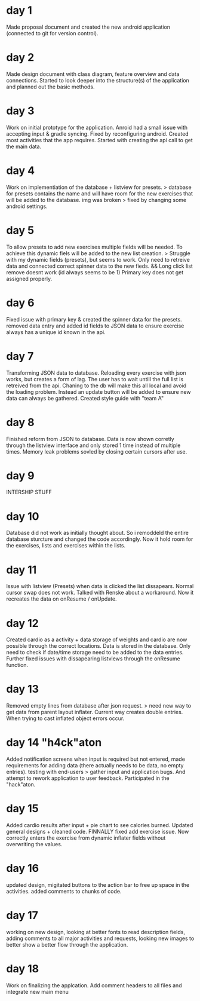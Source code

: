 # day 1  
Made proposal document and created the new android application (connected to git for version control).

# day 2  
Made design document with class diagram, feature overview and data connections. Started to look deeper into the structure(s) of the application and planned out the basic methods.

# day 3  
Work on initial prototype for the application. Anroid had a small issue with accepting input & gradle syncing. Fixed by reconfiguring android. Created most activities that the app requires. Started with creating the api call to get the main data.

# day 4  
Work on implementiation of the database + listview for presets. > database for presets contains the name and will have room for the new exercises that will be added to the database. img was broken > fixed by changing some android settings.

# day 5  
To allow presets to add new exercises multiple fields will be needed. To achieve this dynamic fiels will be added to the new list creation. > Struggle with my dynamic fields (presets), but seems to work. Only need to retreive data and connected correct spinner data to the new fieds. && Long click list remove doesnt work (id always seems to be 1) Primary key does not get assigned properly.

# day 6  
Fixed issue with primary key & created the spinner data for the presets. removed data entry and added id fields to JSON data to ensure exercise always has a unique id known in the api.

# day 7  
Transforming JSON data to database. Reloading every exercise with json works, but creates a form of lag. The user has to wait untill the full list is retreived from the api. Chaning to the db will make this all local and avoid the loading problem. Instead an update button will be added to ensure new data can always be gathered. Created style guide with "team A"

# day 8  
Finished reform from JSON to database. Data is now shown corretly through the listview interface and only stored 1 time instead of multiple times. Memory leak problems sovled by closing certain cursors after use. 

# day 9
INTERSHIP STUFF

# day 10
Database did not work as initially thought about. So i remoddeld the entire database sturcture and changed the code accordingly. Now it hold room for the exercises, lists and exercises within the lists.

# day 11
Issue with listview (Presets) when data is clicked the list dissapears. Normal cursor swap does not work. Talked with Renske about a workaround. Now it recreates the data on onResume / onUpdate.

# day 12
Created cardio as a activity + data storage of weights and cardio are now possible through the correct locations. Data is stored in the database. Only need to check if date/time storage need to be added to the data entries. Further fixed issues with dissapearing listviews through the onResume function.

# day 13
Removed empty lines from database after json request. > need new way to get data from parent layout inflater. Current way creates double entries. When trying to cast inflated object errors occur.

# day 14 "h4ck"aton
Added notification screens when input is required but not entered, made requirements for adding data (there actually needs to be data, no empty entries). testing with end-users > gather input and application bugs. And attempt to rework application to user feedback. Participated in the "hack"aton.

# day 15
Added cardio results after input + pie chart to see calories burned. Updated general designs + cleaned code. FINNALLY fixed add exercise issue. Now correctly enters the exercise from dynamic inflater fields without overwriting the values. 

# day 16
updated design, migitated buttons to the action bar to free up space in the activities. added comments to chunks of code.

# day 17
working on new design, looking at better fonts to read description fields, adding comments to all major activities and requests, looking new images to better show a better flow through the application.

# day 18
Work on finalizing the applcation. Add comment headers to all files and integrate new main menu
